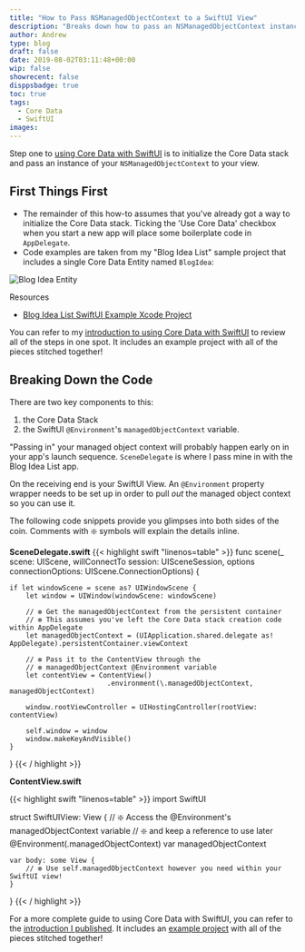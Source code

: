 ```yaml
---
title: "How to Pass NSManagedObjectContext to a SwiftUI View"
description: "Breaks down how to pass an NSManagedObjectContext instance to your SwiftUI Views."
author: Andrew
type: blog
draft: false
date: 2019-08-02T03:11:48+00:00
wip: false
showrecent: false
disppsbadge: true
toc: true
tags:
  - Core Data
  - SwiftUI
images:
---
```


Step one to [using Core Data with SwiftUI](/blog/ios-development/data-persistence/using-core-data-with-swiftui-introduction/) is to initialize the Core Data stack and pass an instance of your `NSManagedObjectContext` to your view.

## First Things First

* The remainder of this how-to assumes that you've already got a way to initialize the Core Data stack. Ticking the 'Use Core Data' checkbox when you start a new app will place some boilerplate code in `AppDelegate`.
* Code examples are taken from my "Blog Idea List" sample project that includes a single Core Data Entity named `BlogIdea`:

![Blog Idea Entity](/blog/ios-development/data-persistence/using-core-data-with-swiftui-introduction/blog-idea-entity.png)

<a name="resources" class="jump-target"></a>
<div class="resources">
<div class="resources-header">
Resources
</div>
<ul class="resources-content">
<li>
<i class="fas fa-file-code"></i> <a href="https://github.com/andrewcbancroft/BlogIdeaList-SwiftUI"> Blog Idea List SwiftUI Example Xcode Project</a>
</li>
</ul>
</div>

You can refer to my [introduction to using Core Data with SwiftUI](/blog/ios-development/data-persistence/using-core-data-with-swiftui-introduction/) to review all of the steps in one spot.  It includes an example project with all of the pieces stitched together!

## Breaking Down the Code
There are two key components to this:

1. the Core Data Stack
2. the SwiftUI `@Environment`'s `managedObjectContext` variable.

"Passing in" your managed object context will probably happen early on in your app's launch sequence.  `SceneDelegate` is where I pass mine in with the Blog Idea List app.

On the receiving end is your SwiftUI View.  An `@Environment` property wrapper needs to be set up in order to pull *out* the managed object context so you can use it.

The following code snippets provide you glimpses into both sides of the coin.  Comments with ❇️ symbols will explain the details inline.

**SceneDelegate.swift**
{{< highlight swift "linenos=table" >}}
func scene(_ scene: UIScene, 
            willConnectTo session: UISceneSession, 
            options connectionOptions: UIScene.ConnectionOptions) {

    if let windowScene = scene as? UIWindowScene {
        let window = UIWindow(windowScene: windowScene)
        
        // ❇️ Get the managedObjectContext from the persistent container
        // ❇️ This assumes you've left the Core Data stack creation code within AppDelegate
        let managedObjectContext = (UIApplication.shared.delegate as! AppDelegate).persistentContainer.viewContext
        
        // ❇️ Pass it to the ContentView through the 
        // ❇️ managedObjectContext @Environment variable
        let contentView = ContentView()
                            .environment(\.managedObjectContext, managedObjectContext)
        
        window.rootViewController = UIHostingController(rootView: contentView)
        
        self.window = window
        window.makeKeyAndVisible()
    }
}
{{< / highlight >}}

**ContentView.swift**

{{< highlight swift "linenos=table" >}}
import SwiftUI

struct SwiftUIView: View {
    // ❇️ Access the @Environment's managedObjectContext variable
    // ❇️ and keep a reference to use later
    @Environment(\.managedObjectContext) var managedObjectContext

    var body: some View {
        // ❇️ Use self.managedObjectContext however you need within your SwiftUI view!
    }
}
{{< / highlight >}}

For a more complete guide to using Core Data with SwiftUI, you can refer to the [introduction I published](/blog/ios-development/data-persistence/using-core-data-with-swiftui-introduction/).  It includes an [example project](https://github.com/andrewcbancroft/BlogIdeaList-SwiftUI) with all of the pieces stitched together!